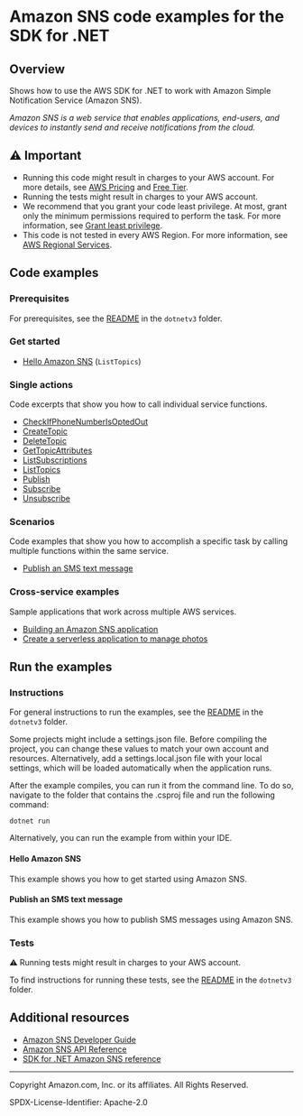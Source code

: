 # Amazon SNS code examples for the SDK for .NET

## Overview

Shows how to use the AWS SDK for .NET to work with Amazon Simple Notification Service (Amazon SNS).

<!--custom.overview.start-->
<!--custom.overview.end-->

_Amazon SNS is a web service that enables applications, end-users, and devices to instantly send and receive notifications from the cloud._

## ⚠ Important

* Running this code might result in charges to your AWS account. For more details, see [AWS Pricing](https://aws.amazon.com/pricing/) and [Free Tier](https://aws.amazon.com/free/).
* Running the tests might result in charges to your AWS account.
* We recommend that you grant your code least privilege. At most, grant only the minimum permissions required to perform the task. For more information, see [Grant least privilege](https://docs.aws.amazon.com/IAM/latest/UserGuide/best-practices.html#grant-least-privilege).
* This code is not tested in every AWS Region. For more information, see [AWS Regional Services](https://aws.amazon.com/about-aws/global-infrastructure/regional-product-services).

<!--custom.important.start-->
<!--custom.important.end-->

## Code examples

### Prerequisites

For prerequisites, see the [README](../README.md#Prerequisites) in the `dotnetv3` folder.


<!--custom.prerequisites.start-->
<!--custom.prerequisites.end-->

### Get started

- [Hello Amazon SNS](../cross-service/TopicsAndQueues/Actions/SNSActions/HelloSNS.cs#L4) (`ListTopics`)


### Single actions

Code excerpts that show you how to call individual service functions.

- [CheckIfPhoneNumberIsOptedOut](IsPhoneNumOptedOutExample/IsPhoneNumOptedOutExample/IsPhoneNumOptedOut.cs#L6)
- [CreateTopic](CreateSNSTopicExample/CreateSNSTopicExample/CreateSNSTopic.cs#L6)
- [DeleteTopic](../cross-service/TopicsAndQueues/Actions/SNSActions/SNSWrapper.cs#L154)
- [GetTopicAttributes](GetTopicAttributesExample/GetTopicAttributesExample/GetTopicAttributes.cs#L6)
- [ListSubscriptions](ListSNSSubscriptionsExample/ListSNSSubscriptionsExample/ListSubscriptions.cs#L6)
- [ListTopics](ListSNSTopicsExample/ListSNSTopicsExample/ListSNSTopics.cs#L6)
- [Publish](PublishToSNSTopicExample/PublishToSNSTopicExample/PublishToSNSTopic.cs#L6)
- [Subscribe](ManageTopicSubscriptionExample/ManageTopicSubscriptionExample/ManageTopicSubscription.cs#L38)
- [Unsubscribe](../cross-service/TopicsAndQueues/Actions/SNSActions/SNSWrapper.cs#L137)

### Scenarios

Code examples that show you how to accomplish a specific task by calling multiple
functions within the same service.

- [Publish an SMS text message](SNSMessageExample/SNSMessageExample/SNSMessage.cs)

### Cross-service examples

Sample applications that work across multiple AWS services.

- [Building an Amazon SNS application](../cross_service/SubscribePublishTranslate)
- [Create a serverless application to manage photos](../cross-service/PhotoAssetManager)


<!--custom.examples.start-->
<!--custom.examples.end-->

## Run the examples

### Instructions

For general instructions to run the examples, see the
[README](../README.md#building-and-running-the-code-examples) in the `dotnetv3` folder.

Some projects might include a settings.json file. Before compiling the project,
you can change these values to match your own account and resources. Alternatively,
add a settings.local.json file with your local settings, which will be loaded automatically
when the application runs.

After the example compiles, you can run it from the command line. To do so, navigate to
the folder that contains the .csproj file and run the following command:

```
dotnet run
```

Alternatively, you can run the example from within your IDE.


<!--custom.instructions.start-->
<!--custom.instructions.end-->

#### Hello Amazon SNS

This example shows you how to get started using Amazon SNS.



#### Publish an SMS text message

This example shows you how to publish SMS messages using Amazon SNS.


<!--custom.scenario_prereqs.sns_PublishTextSMS.start-->
<!--custom.scenario_prereqs.sns_PublishTextSMS.end-->


<!--custom.scenarios.sns_PublishTextSMS.start-->
<!--custom.scenarios.sns_PublishTextSMS.end-->

### Tests

⚠ Running tests might result in charges to your AWS account.


To find instructions for running these tests, see the [README](../README.md#Tests)
in the `dotnetv3` folder.



<!--custom.tests.start-->
<!--custom.tests.end-->

## Additional resources

- [Amazon SNS Developer Guide](https://docs.aws.amazon.com/sns/latest/dg/welcome.html)
- [Amazon SNS API Reference](https://docs.aws.amazon.com/sns/latest/api/welcome.html)
- [SDK for .NET Amazon SNS reference](https://docs.aws.amazon.com/sdkfornet/v3/apidocs/items/SNS/NSNS.html)

<!--custom.resources.start-->
<!--custom.resources.end-->

---

Copyright Amazon.com, Inc. or its affiliates. All Rights Reserved.

SPDX-License-Identifier: Apache-2.0